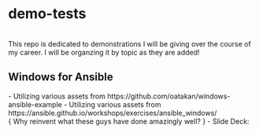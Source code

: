 <h1>demo-tests</h1>
<br>
This repo is dedicated to demonstrations I will be giving over the course of my career.
I will be organzing it by topic as they are added! 

<h2><b>Windows for Ansible</b></h2>
- Utilizing various assets from https://github.com/oatakan/windows-ansible-example
- Utilizing various assets from https://ansible.github.io/workshops/exercises/ansible_windows/
<br>{ Why reinvent what these guys have done amazingly well? }
- Slide Deck: <tobeadded>
